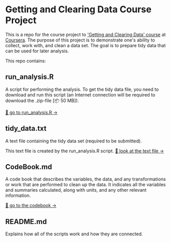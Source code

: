 # Getting and Clearing Data Course Project

This is a repo for the course project to ['Getting and Clearing Data' course](https://class.coursera.org/getdata-033/) at [Coursera](https://www.coursera.org/). The purpose of this project is to demonstrate one's ability to collect, work with, and clean a data set. The goal is to prepare tidy data that can be used for later analysis.

This repo contains:

## run_analysis.R
A script for performing the analysis. 
To get the tidy data file, you need to download and run this script (an Internet connection will be required to download the .zip-file [:package: 50 MB]).

[:page_with_curl: go to run_analysis.R →](https://github.com/balasuna/data-cleaning/blob/master/run_analysis.R)

## tidy_data.txt
A text file containing the tidy data set (required to be submitted).

This text file is created by the run_analysis.R script.
[:page_with_curl: look at the text file →](https://github.com/balasuna/data-cleaning/blob/master/tidy_data.txt)

## CodeBook.md
A code book that describes the variables, the data, and any transformations or work that are performed to clean up the data. It indicates all the variables and summaries calculated, along with units, and any other relevant information.

[:ledger: go to the codebook →](https://github.com/balasuna/data-cleaning/blob/master/CodeBook.md) 

## README.md
Explains how all of the scripts work and how they are connected.
